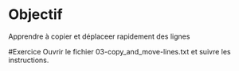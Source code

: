 # Objectif
Apprendre à copier et déplaceer rapidement des lignes

#Exercice
Ouvrir le fichier 03-copy_and_move-lines.txt et suivre les instructions.